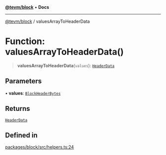 [**@tevm/block**](../README.md) • **Docs**

***

[@tevm/block](../globals.md) / valuesArrayToHeaderData

# Function: valuesArrayToHeaderData()

> **valuesArrayToHeaderData**(`values`): [`HeaderData`](../interfaces/HeaderData.md)

## Parameters

• **values**: [`BlockHeaderBytes`](../type-aliases/BlockHeaderBytes.md)

## Returns

[`HeaderData`](../interfaces/HeaderData.md)

## Defined in

[packages/block/src/helpers.ts:24](https://github.com/evmts/tevm-monorepo/blob/main/packages/block/src/helpers.ts#L24)
